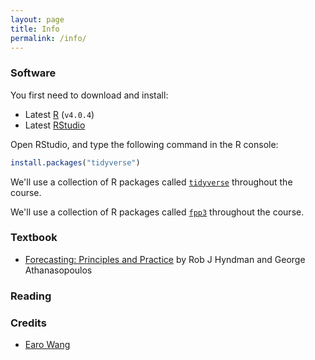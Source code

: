 ```yaml
---
layout: page
title: Info
permalink: /info/
---
```



### Software

You first need to download and install:

* Latest [R](https://cran.r-project.org) (`v4.0.4`)
* Latest [RStudio](https://rstudio.com/products/rstudio/download/)

Open RStudio, and type the following command in the R console:

```r
install.packages("tidyverse")
```

We'll use a collection of R packages called [`tidyverse`](https://www.tidyverse.org) throughout the course.

We'll use a collection of R packages called [`fpp3`](https://www.tidyverse.org) throughout the course.

### Textbook

* [Forecasting: Principles and Practice](https://otexts.com/fpp3/) by Rob J Hyndman and George Athanasopoulos


### Reading



### Credits

* [Earo Wang](https://github.com/STATS-UOA/stats220)
